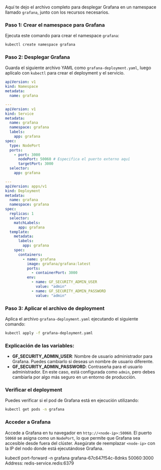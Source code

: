 Aquí te dejo el archivo completo para desplegar Grafana en un namespace llamado `grafana`, junto con los recursos necesarios.

### Paso 1: Crear el namespace para Grafana
Ejecuta este comando para crear el namespace `grafana`:

```bash
kubectl create namespace grafana
```

### Paso 2: Desplegar Grafana
Guarda el siguiente archivo YAML como `grafana-deployment.yaml`, luego aplícalo con `kubectl` para crear el deployment y el servicio.

```yaml
apiVersion: v1
kind: Namespace
metadata:
  name: grafana

---
apiVersion: v1
kind: Service
metadata:
  name: grafana
  namespace: grafana
  labels:
    app: grafana
spec:
  type: NodePort
  ports:
    - port: 3000
      nodePort: 50060 # Especifica el puerto externo aquí
      targetPort: 3000
  selector:
    app: grafana

---
apiVersion: apps/v1
kind: Deployment
metadata:
  name: grafana
  namespace: grafana
spec:
  replicas: 1
  selector:
    matchLabels:
      app: grafana
  template:
    metadata:
      labels:
        app: grafana
    spec:
      containers:
        - name: grafana
          image: grafana/grafana:latest
          ports:
            - containerPort: 3000
          env:
            - name: GF_SECURITY_ADMIN_USER
              value: "admin"
            - name: GF_SECURITY_ADMIN_PASSWORD
              value: "admin"
```

### Paso 3: Aplicar el archivo de deployment
Aplica el archivo `grafana-deployment.yaml` ejecutando el siguiente comando:

```bash
kubectl apply -f grafana-deployment.yaml
```

### Explicación de las variables:
- **GF_SECURITY_ADMIN_USER**: Nombre de usuario administrador para Grafana. Puedes cambiarlo si deseas un nombre de usuario diferente.
- **GF_SECURITY_ADMIN_PASSWORD**: Contraseña para el usuario administrador. En este caso, está configurada como `admin`, pero debes cambiarla por algo más seguro en un entorno de producción.

### Verificar el deployment
Puedes verificar si el pod de Grafana está en ejecución utilizando:

```bash
kubectl get pods -n grafana
```

### Acceder a Grafana
Accede a Grafana en tu navegador en `http://<node-ip>:50060`. El puerto `50060` se asigna como un `NodePort`, lo que permite que Grafana sea accesible desde fuera del clúster. Asegúrate de reemplazar `<node-ip>` con la IP del nodo donde está ejecutándose Grafana.


kubectl port-forward -n grafana grafana-67c647f54c-8dnks 50060:3000
Address: redis-service.redis:6379
